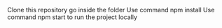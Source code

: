 Clone this repository 
go inside the folder 
Use command npm install 
Use command npm start to run the project locally